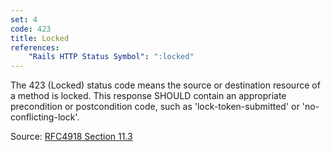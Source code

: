 ```yaml
---
set: 4
code: 423
title: Locked
references:
    "Rails HTTP Status Symbol": ":locked"
---
```


The 423 (Locked) status code means the source or destination resource of a
method is locked.  This response SHOULD contain an appropriate precondition or
postcondition code, such as 'lock-token-submitted' or 'no-conflicting-lock'.

Source: [RFC4918 Section 11.3][1]

[1]: <http://tools.ietf.org/html/rfc4918#section-11.3>